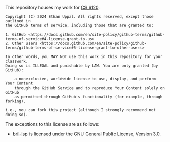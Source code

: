 This repository houses my work for [CS 6120](https://www.cs.cornell.edu/courses/cs6120/2025sp/).

```
Copyright (C) 2024 Ethan Uppal. All rights reserved, except those outlined in
the GitHub terms of service, including those that are granted to:

1. GitHub <https://docs.github.com/en/site-policy/github-terms/github-terms-of-service#4-license-grant-to-us>
2. Other users <https://docs.github.com/en/site-policy/github-terms/github-terms-of-service#5-license-grant-to-other-users>

In other words, you MAY NOT use this work in this repository for your classwork.
Doing so is ILLEGAL and punishable by LAW. You are only granted (by GitHub):

    a nonexclusive, worldwide license to use, display, and perform Your Content
    through the GitHub Service and to reproduce Your Content solely on GitHub 
    as permitted through GitHub's functionality (for example, through forking).

i.e., you can fork this project (although I strongly recommend not doing so).
```

The exceptions to this license are as follows:

- [bril-lsp](./bril-lsp/) is licensed under the GNU General Public License, 
  Version 3.0.
